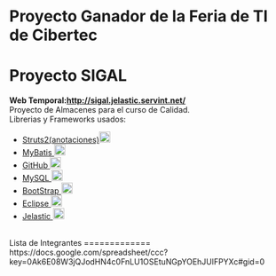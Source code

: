 Proyecto Ganador de la Feria de TI de Cibertec
=============
Proyecto SIGAL 
=============
<strong>Web Temporal:http://sigal.jelastic.servint.net/</strong><br>
Proyecto de Almacenes para el curso de Calidad.<br>
Librerias y Frameworks usados:<br>
<ul> 
<li> <a target="_blank" title="Click para mas informacion"  href="http://struts.apache.org/development/2.x/">Struts2(anotaciones)<img src="http://cloud.ohloh.net/attachments/29903/struts2_med.png" alt="Smiley face" width="20" height="20"> <a>  </li>
<li> <a title="Click para mas informacion" href="http://mybatis.github.io/mybatis-3/es/">  MyBatis <img src="http://cloud.ohloh.net/attachments/63574/mybatis_med.png" alt="Smiley face" width="20" height="20"> </a> </li>
<li> <a title="Click para mas informacion" href="https://help.github.com/">  GitHub <img src="http://enkidu.coop/media/images/github.png" alt="Smiley face" width="20" height="20"> </a></li>
<li> <a title="Click para mas informacion" href="http://www.mysql.com/">  MySQL <img src="https://www.tierra.net/images/lang/icon_mysql.gif" alt="Smiley face" width="20" height="20"></a>  </li>
<li> <a title="Click para mas informacion" href="http://getbootstrap.com/">  BootStrap <img src="http://benkaminski.com/wp-content/themes/wssbootstrap/img/bootstrap-icon.png" alt="Smiley face" width="20" height="20"></a>  </li>
<li> <a title="Click para mas informacion" href="http://www.eclipse.org/">  Eclipse <img src="http://www.eclipse.org/downloads/images/javaee.png" alt="Smiley face" width="20" height="20"></a></li>
<li> <a title="Click para mas informacion" href="http://mybatis.github.io/mybatis-3/es/">  Jelastic <img src="http://profile.ak.fbcdn.net/hprofile-ak-prn2/203518_122916694458535_3066820_q.jpg" alt="Smiley face" width="20" height="20"></a></li>
</ul> 
<br>
Lista de Integrantes
=============
https://docs.google.com/spreadsheet/ccc?key=0Ak6E08W3jQJodHN4c0FnLU1OSEtuNGpYOEhJUlFPYXc#gid=0


